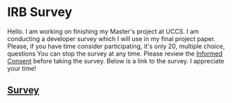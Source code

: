 # IRB Survey
Hello. I am working on finishing my Master's project at UCCS. I am conducting a developer survey which I will use in my final project paper. Please, if you have time consider participating, it's only 20, multiple choice, questions You can stop the survey at any time. Please review the [Informed Consent](./InformedConsent.pdf) before taking the survey. Below is a link to the survey. I appreciate your time!

## [Survey](https://www.surveymonkey.com/r/P2SDMLN)